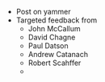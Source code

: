 - Post on yammer
- Targeted feedback from
  * John McCallum
  - David Chagne
  - Paul Datson
  - Andrew Catanach
  - Robert Scahffer
  - 